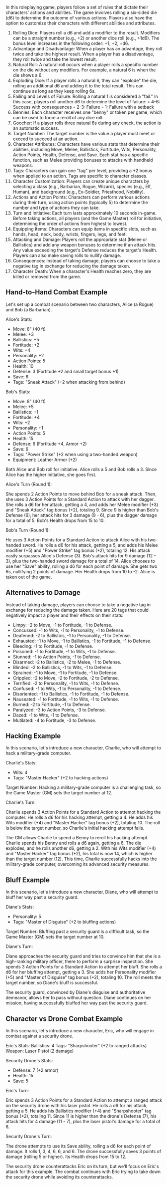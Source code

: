 In this roleplaying game, players follow a set of rules that dictate their characters' actions and abilities. The game involves rolling a six-sided die (d6) to determine the outcome of various actions. Players also have the option to customize their characters with different abilities and attributes.

1. Rolling Dice: Players roll a d6 and add a modifier to the result. Modifiers can be a straight number (e.g., +2) or another dice roll (e.g., +1d6). The bonus level increases in the following order: +1, +2, +d6.
2. Advantage and Disadvantage: When a player has an advantage, they roll twice and take the highest result. When a player has a disadvantage, they roll twice and take the lowest result.
3. Natural Roll: A natural roll occurs when a player rolls a specific number on the die without any modifiers. For example, a natural 6 is when the die shows a 6.
4. Exploding Dice: If a player rolls a natural 6, they can "explode" the die, rolling an additional d6 and adding it to the total result. This can continue as long as they keep rolling 6s.
5. Failing and Levels of Failure: Rolling a natural 1 is considered a "fail." In this case, players roll another d6 to determine the level of failure:
	◦ 4-6: Success with consequences
	◦ 2-3: Failure
	◦ 1: Failure with a setback
6. Bennies: Each character receives one "benny" or token per game, which can be used to force a reroll of any dice roll.
7. Goocher: If a player rolls three natural 6s during any check, the action is an automatic success.
8. Target Number: The target number is the value a player must meet or exceed to succeed at an action.
9. Character Attributes: Characters have various stats that determine their abilities, including Move, Melee, Ballistics, Fortitude, Wits, Personality, Action Points, Health, Defense, and Save. Each stat has a specific function, such as Melee providing bonuses to attacks with handheld weapons.
10. Tags: Characters can gain one "tag" per level, providing a +2 bonus when applied to an action. Tags are specific to character classes.
11. Character Customization: Players can create unique characters by selecting a class (e.g., Barbarian, Rogue, Wizard), species (e.g., Elf, Human), and background (e.g., Ex-Soldier, Priesthood, Nobility).
12. Actions and Action Points: Characters can perform various actions during their turn, using action points (typically 5) to determine the number and type of actions they can take.
13. Turn and Initiative: Each turn lasts approximately 10 seconds in-game. Before taking actions, all players (and the Game Master) roll for initiative, determining the order of actions from highest to lowest.
14. Equipping Items: Characters can equip items in specific slots, such as hands, head, neck, body, wrists, fingers, legs, and feet.
15. Attacking and Damage: Players roll the appropriate stat (Melee or Ballistics) and add any weapon bonuses to determine if an attack hits. Any value exceeding the target's Defense reduces the target's Health. Players can also make saving rolls to nullify damage.
16. Consequences: Instead of taking damage, players can choose to take a negative tag in exchange for reducing the damage taken.
17. Character Death: When a character's Health reaches zero, they are killed or removed from the game.

## Hand-to-Hand Combat Example

Let's set up a combat scenario between two characters, Alice (a Rogue) and Bob (a Barbarian).

Alice's Stats:

* Move: 8" (40 ft)
* Melee: +3
* Ballistics: +5
* Fortitude: +2
* Wits: +4
* Personality: +2
* Action Points: 5
* Health: 10
* Defense: 3 (Fortitude +2 and small target bonus +1)
* Save: 6
* Tags: "Sneak Attack" (+2 when attacking from behind)

Bob's Stats:

* Move: 8" (40 ft)
* Melee: +5
* Ballistics: +1
* Fortitude: +4
* Wits: +2
* Personality: +1
* Action Points: 5
* Health: 15
* Defense: 6 (Fortitude +4, Armor +2)
* Save: 6
* Tags: "Power Strike" (+2 when using a two-handed weapon)
* Equipment: Leather Armor (+2)

Both Alice and Bob roll for initiative. Alice rolls a 5 and Bob rolls a 3. Since Alice has the higher initiative, she goes first.

Alice's Turn (Round 1):

She spends 2 Action Points to move behind Bob for a sneak attack. Then, she uses 3 Action Points for a Standard Action to attack with her dagger. She rolls a d6 for her attack, getting a 4, and adds her Melee modifier (+3) and "Sneak Attack" tag bonus (+2), totaling 9. Since 9 is higher than Bob's Defense (6), her attack hits for 3 damage (9 - 6), plus the dagger damage for a total of 5. Bob's Health drops from 15 to 10.

Bob's Turn (Round 1):

He uses 3 Action Points for a Standard Action to attack Alice with his two-handed sword. He rolls a d6 for his attack, getting a 5, and adds his Melee modifier (+5) and "Power Strike" tag bonus (+2), totaling 12. His attack easily surpasses Alice's Defense (3). Bob's attack hits for 9 damage (12 - 3), plus the two-handed sword damage for a total of 14. Alice chooses to use her "Save" ability, rolling a d6 for each point of damage. She gets two 6s, nullifying 2 points of damage. Her Health drops from 10 to -2. Alice is taken out of the game.

## Alternatives to Damage

Instead of taking damage, players can choose to take a negative tag in exchange for reducing the damage taken. Here are 20 tags that could negatively impact a player and their effects on their stats:

* Limpy: -2 to Move, -1 to Fortitude, -1 to Defense.
* Concussed: -1 to Wits, -1 to Personality, -1 to Defense.
* Deafened: -2 to Ballistics, -1 to Personality, -1 to Defense.
* Exhausted: -1 to Move, -1 to Ballistics, -1 to Fortitude, -1 to Defense.
* Bleeding: -1 to Fortitude, -1 to Defense.
* Poisoned: -1 to Fortitude, -1 to Wits, -1 to Defense.
* Stunned: -1 to Action Points, -1 to Defense.
* Disarmed: -2 to Ballistics, -2 to Melee, -1 to Defense.
* Blinded: -2 to Ballistics, -1 to Wits, -1 to Defense.
* Sprained: -1 to Move, -1 to Fortitude, -1 to Defense.
* Crippled: -2 to Move, -2 to Fortitude, -2 to Defense.
* Terrified: -2 to Personality, -1 to Wits, -1 to Defense.
* Confused: -1 to Wits, -1 to Personality, -1 to Defense.
* Disoriented: -1 to Ballistics, -1 to Fortitude, -1 to Defense.
* Nauseated: -1 to Fortitude, -1 to Wits, -1 to Defense.
* Burned: -2 to Fortitude, -1 to Defense.
* Paralyzed: -3 to Action Points, -3 to Defense.
* Dazed: -1 to Wits, -1 to Defense.
* Mutilated: -4 to Fortitude, -3 to Defense.

## Hacking Example

In this scenario, let's introduce a new character, Charlie, who will attempt to hack a military-grade computer.

Charlie's Stats:

* Wits: 4
* Tags: "Master Hacker" (+2 to hacking actions)

Target Number: Hacking a military-grade computer is a challenging task, so the Game Master (GM) sets the target number at 12.

Charlie's Turn:

Charlie spends 3 Action Points for a Standard Action to attempt hacking the computer. He rolls a d6 for his hacking attempt, getting a 4. He adds his Wits modifier (+4) and "Master Hacker" tag bonus (+2), totaling 10. The roll is below the target number, so Charlie's initial hacking attempt fails.

The GM allows Charlie to spend a Benny to reroll his hacking attempt. Charlie spends his Benny and rolls a d6 again, getting a 6. The die explodes, and he rolls another d6, getting a 2. With his Wits modifier (+4) and "Master Hacker" tag bonus (+2), his total is now 14, which is higher than the target number (12). This time, Charlie successfully hacks into the military-grade computer, overcoming its advanced security measures.

## Bluff Example

In this scenario, let's introduce a new character, Diane, who will attempt to bluff her way past a security guard.

Diane's Stats:

* Personality: 5
* Tags: "Master of Disguise" (+2 to bluffing actions)

Target Number: Bluffing past a security guard is a difficult task, so the Game Master (GM) sets the target number at 10.

Diane's Turn:

Diane approaches the security guard and tries to convince him that she is a high-ranking military officer, there to perform a surprise inspection. She spends 3 Action Points for a Standard Action to attempt her bluff. She rolls a d6 for her bluffing attempt, getting a 3. She adds her Personality modifier (+5) and "Master of Disguise" tag bonus (+2), totaling 10. The roll meets the target number, so Diane's bluff is successful.

The security guard, convinced by Diane's disguise and authoritative demeanor, allows her to pass without question. Diane continues on her mission, having successfully bluffed her way past the security guard.

## Character vs Drone Combat Example

In this scenario, let's introduce a new character, Eric, who will engage in combat against a security drone.

Eric's Stats: Ballistics: 4 Tags: "Sharpshooter" (+2 to ranged attacks) Weapon: Laser Pistol (2 damage)

Security Drone's Stats: 

* Defense: 7 (+2 armor) 
* Health: 15 
* Save: 5

Eric's Turn: 

Eric spends 3 Action Points for a Standard Action to attempt a ranged attack on the security drone with his laser pistol. He rolls a d6 for his attack, getting a 5. He adds his Ballistics modifier (+4) and "Sharpshooter" tag bonus (+2), totaling 11. Since 11 is higher than the drone's Defense (7), his attack hits for 4 damage (11 - 7), plus the laser pistol's damage for a total of 6.

Security Drone's Turn: 

The drone attempts to use its Save ability, rolling a d6 for each point of damage. It rolls 1, 3, 4, 6, 6, and 6. The drone successfully saves 3 points of damage (rolling 5 or higher). Its Health drops from 15 to 12.

The security drone counterattacks Eric on its turn, but we'll focus on Eric's attack for this example. The combat continues with Eric trying to take down the security drone while avoiding its counterattacks.
